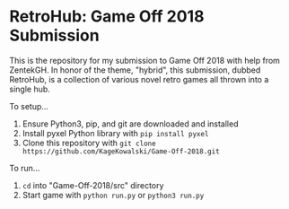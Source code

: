# RetroHub: Game Off 2018 Submission
This is the repository for my submission to Game Off 2018 with help from ZentekGH. In honor of the theme, "hybrid", this submission, dubbed RetroHub, is a collection of various novel retro games all thrown into a single hub.

To setup...
1. Ensure Python3, pip, and git are downloaded and installed
2. Install pyxel Python library with `pip install pyxel`
3. Clone this repository with `git clone https://github.com/KageKowalski/Game-Off-2018.git`

To run...
1. `cd` into "Game-Off-2018/src" directory
2. Start game with `python run.py` or `python3 run.py`
